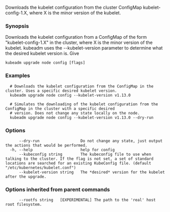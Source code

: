 
Downloads the kubelet configuration from the cluster ConfigMap kubelet-config-1.X, where X is the minor version of the kubelet.

### Synopsis

Downloads the kubelet configuration from a ConfigMap of the form "kubelet-config-1.X" in the cluster, where X is the minor version of the kubelet. kubeadm uses the --kubelet-version parameter to determine what the desired kubelet version is. Give

```
kubeadm upgrade node config [flags]
```

### Examples

```
  # Downloads the kubelet configuration from the ConfigMap in the cluster. Uses a specific desired kubelet version.
  kubeadm upgrade node config --kubelet-version v1.13.0
  
  # Simulates the downloading of the kubelet configuration from the ConfigMap in the cluster with a specific desired
  # version. Does not change any state locally on the node.
  kubeadm upgrade node config --kubelet-version v1.13.0 --dry-run
```

### Options

```
      --dry-run                  Do not change any state, just output the actions that would be performed.
  -h, --help                     help for config
      --kubeconfig string        The kubeconfig file to use when talking to the cluster. If the flag is not set, a set of standard locations are searched for an existing KubeConfig file. (default "/etc/kubernetes/kubelet.conf")
      --kubelet-version string   The *desired* version for the kubelet after the upgrade.
```

### Options inherited from parent commands

```
      --rootfs string   [EXPERIMENTAL] The path to the 'real' host root filesystem.
```

